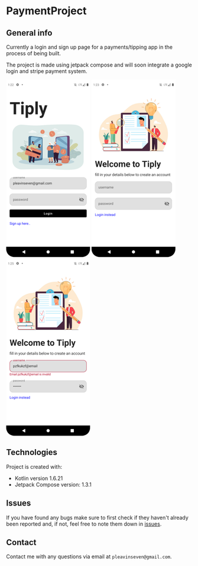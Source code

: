 # PaymentProject

## General info
Currently a login and sign up page for a payments/tipping app in the process of being built.

The project is made using jetpack compose and will soon integrate a google login and stripe payment system.

![tiply_login](https://github.com/pleavinseven/PaymentProject/blob/master/readmeimages/tiply_login_portfolio_227x479.png?raw=true)
![tiply_signup](https://github.com/pleavinseven/PaymentProject/blob/master/readmeimages/tiply_signup_portfolio_227x479.png?raw=true)
![tiply_invalid_email](https://github.com/pleavinseven/PaymentProject/blob/master/readmeimages/tiply_invalid_email_227x479.png?raw=true)
## Technologies
Project is created with:
* Kotlin version 1.6.21
* Jetpack Compose version: 1.3.1


## Issues
If you have found any bugs make sure to first check if they haven't already been reported and, if not, feel free to note them down in [issues](https://github.com/pleavinseven/WWOTD/issues).


## Contact
Contact me with any questions via email at `pleavinseven@gmail.com`.
